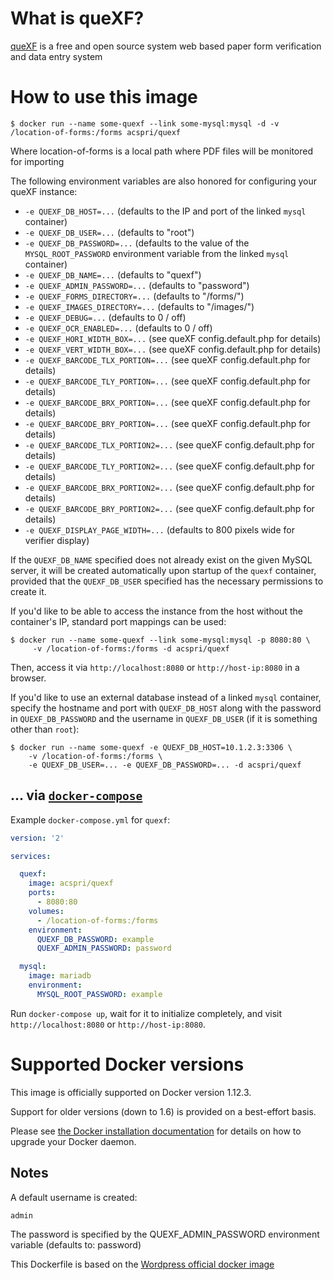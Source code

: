 # What is queXF?

[queXF](https://quexf.acspri.org.au/) is a free and open source system web based paper form verification and data entry system

# How to use this image

```console
$ docker run --name some-quexf --link some-mysql:mysql -d -v /location-of-forms:/forms acspri/quexf
```

Where location-of-forms is a local path where PDF files will be monitored for importing

The following environment variables are also honored for configuring your queXF instance:

-	`-e QUEXF_DB_HOST=...` (defaults to the IP and port of the linked `mysql` container)
-	`-e QUEXF_DB_USER=...` (defaults to "root")
-	`-e QUEXF_DB_PASSWORD=...` (defaults to the value of the `MYSQL_ROOT_PASSWORD` environment variable from the linked `mysql` container)
-	`-e QUEXF_DB_NAME=...` (defaults to "quexf")
-	`-e QUEXF_ADMIN_PASSWORD=...` (defaults to "password")
-	`-e QUEXF_FORMS_DIRECTORY=...` (defaults to "/forms/")
-	`-e QUEXF_IMAGES_DIRECTORY=...` (defaults to "/images/")
-	`-e QUEXF_DEBUG=...` (defaults to 0 / off)
-	`-e QUEXF_OCR_ENABLED=...` (defaults to 0 / off)
-	`-e QUEXF_HORI_WIDTH_BOX=...` (see queXF config.default.php for details) 
-	`-e QUEXF_VERT_WIDTH_BOX=...`  (see queXF config.default.php for details)
-	`-e QUEXF_BARCODE_TLX_PORTION=...` (see queXF config.default.php for details) 
-	`-e QUEXF_BARCODE_TLY_PORTION=...` (see queXF config.default.php for details) 
-	`-e QUEXF_BARCODE_BRX_PORTION=...` (see queXF config.default.php for details) 
-	`-e QUEXF_BARCODE_BRY_PORTION=...` (see queXF config.default.php for details) 
-	`-e QUEXF_BARCODE_TLX_PORTION2=...` (see queXF config.default.php for details) 
-	`-e QUEXF_BARCODE_TLY_PORTION2=...` (see queXF config.default.php for details) 
-	`-e QUEXF_BARCODE_BRX_PORTION2=...` (see queXF config.default.php for details) 
-	`-e QUEXF_BARCODE_BRY_PORTION2=...` (see queXF config.default.php for details) 
-	`-e QUEXF_DISPLAY_PAGE_WIDTH=...` (defaults to 800 pixels wide for verifier display) 

If the `QUEXF_DB_NAME` specified does not already exist on the given MySQL server, it will be created automatically upon startup of the `quexf` container, provided that the `QUEXF_DB_USER` specified has the necessary permissions to create it.

If you'd like to be able to access the instance from the host without the container's IP, standard port mappings can be used:

```console
$ docker run --name some-quexf --link some-mysql:mysql -p 8080:80 \
     -v /location-of-forms:/forms -d acspri/quexf
```

Then, access it via `http://localhost:8080` or `http://host-ip:8080` in a browser.

If you'd like to use an external database instead of a linked `mysql` container, specify the hostname and port with `QUEXF_DB_HOST` along with the password in `QUEXF_DB_PASSWORD` and the username in `QUEXF_DB_USER` (if it is something other than `root`):

```console
$ docker run --name some-quexf -e QUEXF_DB_HOST=10.1.2.3:3306 \
	-v /location-of-forms:/forms \
    -e QUEXF_DB_USER=... -e QUEXF_DB_PASSWORD=... -d acspri/quexf
```

## ... via [`docker-compose`](https://github.com/docker/compose)

Example `docker-compose.yml` for `quexf`:

```yaml
version: '2'

services:

  quexf:
    image: acspri/quexf
    ports:
      - 8080:80
    volumes:
      - /location-of-forms:/forms
    environment:
      QUEXF_DB_PASSWORD: example
      QUEXF_ADMIN_PASSWORD: password

  mysql:
    image: mariadb
    environment:
      MYSQL_ROOT_PASSWORD: example
```

Run `docker-compose up`, wait for it to initialize completely, and visit `http://localhost:8080` or `http://host-ip:8080`.

# Supported Docker versions

This image is officially supported on Docker version 1.12.3.

Support for older versions (down to 1.6) is provided on a best-effort basis.

Please see [the Docker installation documentation](https://docs.docker.com/installation/) for details on how to upgrade your Docker daemon.

Notes
-----

A default username is created:

    admin

The password is specified by the QUEXF_ADMIN_PASSWORD environment variable (defaults to: password)

This Dockerfile is based on the [Wordpress official docker image](https://github.com/docker-library/wordpress/tree/8ab70dd61a996d58c0addf4867a768efe649bf65/php5.6/apache)
